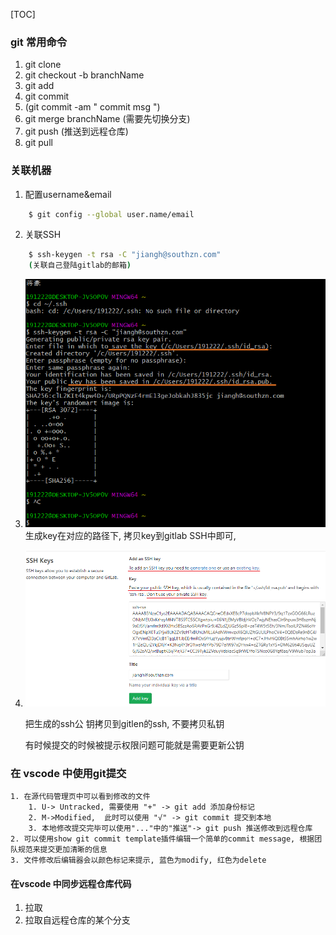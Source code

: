 [TOC]

### git 常用命令

1. git clone
2. git checkout -b branchName
3. git add
4. git commit
5. (git commit -am " commit msg ")
6. git merge branchName (需要先切换分支)
7. git push (推送到远程仓库)
8. git pull




### 关联机器

 1.  配置username&email

 ```bash
     $ git config --global user.name/email
 ```

 2.  关联SSH
 ```bash
     $ ssh-keygen -t rsa -C "jiangh@southzn.com" 
     (关联自己登陆gitlab的邮箱)
 ```

 3.   ![image-20200317135122734](./imgs/image-20200317135122734.png)
 生成key在对应的路径下, 拷贝key到gitlab SSH中即可, 

 4. ![image-20200617171742107](./imgs/image-20200617171742107.png)

    把生成的ssh公       钥拷贝到gitlen的ssh, 不要拷贝私钥

    有时候提交的时候被提示权限问题可能就是需要更新公钥



### 在 vscode 中使用git提交

 	1. 在源代码管理页中可以看到修改的文件
      	1. U-> Untracked, 需要使用 "+" -> git add 添加身份标记
      	2. M->Modified,  此时可以使用 "√" -> git commit 提交到本地
      	3. 本地修改提交完毕可以使用"..."中的"推送"-> git push 推送修改到远程仓库
 	2. 可以使用show git commit template插件编辑一个简单的commit message, 根据团队规范来提交更加清晰的信息
 	3. 文件修改后编辑器会以颜色标记来提示, 蓝色为modify, 红色为delete



#### 在vscode 中同步远程仓库代码

1. 拉取
2. 拉取自远程仓库的某个分支

